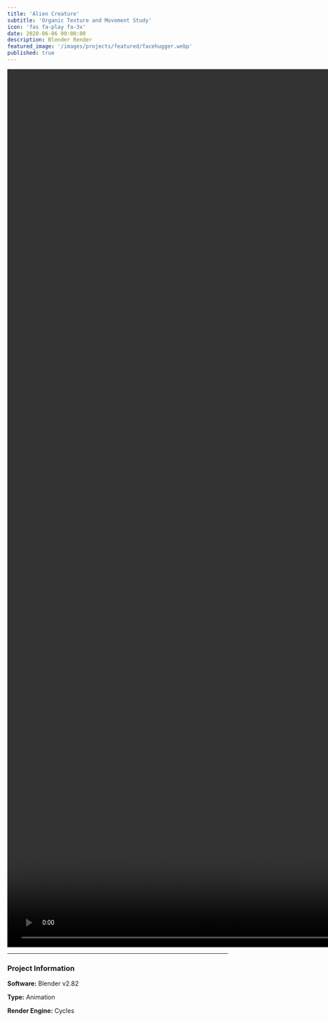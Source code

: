 ```yaml
---
title: 'Alien Creature'
subtitle: 'Organic Texture and Movement Study'
icon: 'fas fa-play fa-3x'
date: 2020-06-06 00:00:00
description: Blender Render
featured_image: '/images/projects/featured/facehugger.webp'
published: true
---
```


<video style="width:100vh;" controls loop autoplay>
    <source src="/images/projects/full_size/facehugger.mp4" type="video/mp4">
</video>

---

### Project Information

**Software:** Blender v2.82

**Type:** Animation

**Render Engine:** Cycles
